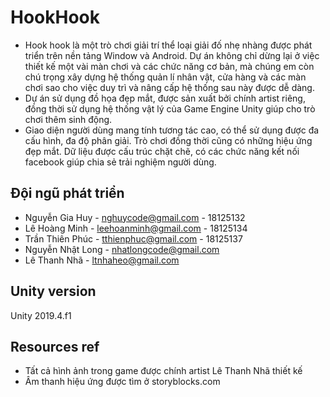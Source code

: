 # HookHook
-	 Hook hook là một trò chơi giải trí thể loại giải đố nhẹ nhàng được phát triển trên nền tảng Window và Android. Dự án không chỉ dừng lại ở việc thiết kế một vài màn chơi và các chức năng cơ bản, mà chúng em còn chú trọng xây dựng hệ thống quản lí nhân vật, cửa hàng và các màn chơi sao cho việc duy trì và nâng cấp hệ thống sau này được dễ dàng. 
-	 Dự án sử dụng đồ họa đẹp mắt, được sản xuất bởi chính artist riêng, đồng thời sử dụng hệ thống vật lý của Game Engine Unity giúp cho trò chơi thêm sinh động. 
-	 Giao diện người dùng mang tính tương tác cao, có thể sử dụng được đa cấu hình, đa độ phân giải. Trò chơi đồng thời cũng có những hiệu ứng đẹp mắt. Dữ liệu được cấu trúc chặt chẽ, có các chức năng kết nối facebook giúp chia sẻ trải nghiệm người dùng.

## Đội ngũ phát triển ##
- Nguyễn Gia Huy - nghuycode@gmail.com - 18125132
- Lê Hoàng Minh - leehoanminh@gmail.com - 18125134
- Trần Thiên Phúc - tthienphuc@gmail.com - 18125137
- Nguyễn Nhật Long - nhatlongcode@gmail.com
- Lê Thanh Nhã - ltnhaheo@gmail.com

## Unity version ##
Unity 2019.4.f1

## Resources ref ##
- Tất cả hình ảnh trong game được chính artist Lê Thanh Nhã thiết kế
- Âm thanh hiệu ứng được tìm ở storyblocks.com

